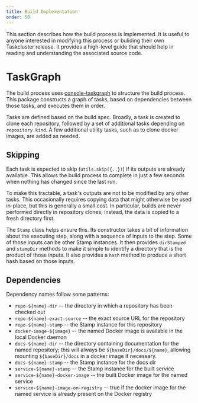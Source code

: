 ```yaml
---
title: Build Implementation
order: 50
---
```


This section describes how the build process is implemented.
It is useful to anyone interested in modifying this process or buliding their own Taskcluster release.
It provides a high-level guide that should help in reading and understanding the associated source code.

# TaskGraph

The build process uses [console-taskgraph](https://github.com/djmitche/console-taskgraph) to structure the build process.
This package constructs a graph of tasks, based on dependencies between those tasks, and executes them in order.

Tasks are defined based on the build spec.
Broadly, a task is created to clone each repository, followed by a set of additional tasks depending on `repository.kind`.
A few additional utility tasks, such as to clone docker images, are added as needed.

## Skipping

Each task is expected to skip (`utils.skip({..})`) if its outputs are already available.
This allows the build process to complete in just a few seconds when nothing has changed since the last run.

To make this tractable, a task's outputs are not to be modified by any other tasks.
This occasionally requires copying data that might otherwise be used in-place, but this is generally a small cost.
In particular, builds are never performed directly in repository clones; instead, the data is copied to a fresh directory first.

The `Stamp` class helps ensure this.
Its constructor takes a bit of information about the executing step, along with a sequence of inputs to the step.
Some of those inputs can be other Stamp instances.
It then provides `dirStamped `and `stampDir` methods to make it simple to identify a directory that is the product of those inputs.
It also provides a `hash` method to produce a short hash based on those inputs.

## Dependencies

Dependency names follow some patterns:

* `repo-${name}-dir` -- the directory in which a repository has been checked out
* `repo-${name}-exact-source` -- the exact source URL for the repository
* `repo-${name}-stamp` -- the Stamp instance for this repository
* `docker-image-${image}` -- the named Docker image is available in the local Docker daemon
* `docs-${name}-dir` -- the directory containing documentation for the named repository; this will always be `${baseDir}/docs/${name}`, allowing mounting `${baseDir}/docs` in a docker image if necessary.
* `docs-${name}-stamp` -- the Stamp instance for the docs dir
* `service-${name}-stamp` -- the Stamp instance for the built service
* `service-${name}-docker-image` -- the built Docker image for the named service
* `service-${name}-image-on-registry` -- true if the docker image for the named service is already present on the Docker registry
